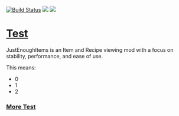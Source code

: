 [![Build Status](https://dvs1.progwml6.com/jenkins/job/JustEnoughItems-MC1.11/badge/icon)](https://dvs1.progwml6.com/jenkins/job/JustEnoughItems-MC1.11) [![](http://cf.way2muchnoise.eu/full_just-enough-items-jei_downloads.svg)](http://minecraft.curseforge.com/projects/just-enough-items-jei) [![](http://cf.way2muchnoise.eu/versions/Minecraft_just-enough-items-jei_all.svg)](http://minecraft.curseforge.com/projects/just-enough-items-jei)

# [Test](http://minecraft.curseforge.com/projects/just-enough-items-jei/files)
JustEnoughItems is an Item and Recipe viewing mod with a focus on stability, performance, and ease of use.

This means:
 * 0
 * 1
 * 2

### [More Test](https://github.com/mezz/JustEnoughItems/wiki)
